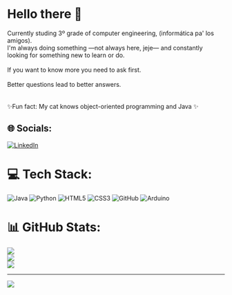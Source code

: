 # Hello there 👋

Currently studing 3º grade of computer engineering, (informática pa' los amigos).<br>I'm always doing something —not always here, jeje— and constantly looking for something new to learn or do.<br><br>If you want to know more you need to ask first.<br><br>Better questions lead to better answers.<br><br><br>✨Fun fact: My cat knows object-oriented programming and Java ✨


## 🌐 Socials:
[![LinkedIn](https://img.shields.io/badge/LinkedIn-%230077B5.svg?logo=linkedin&logoColor=white)](https://linkedin.com/in/https://www.linkedin.com/in/alejandro-fern%C3%A1ndez-ambr%C3%B3s-15765827b/) 

# 💻 Tech Stack:
![Java](https://img.shields.io/badge/java-%23ED8B00.svg?style=flat&logo=openjdk&logoColor=white) ![Python](https://img.shields.io/badge/python-3670A0?style=flat&logo=python&logoColor=ffdd54) ![HTML5](https://img.shields.io/badge/html5-%23E34F26.svg?style=flat&logo=html5&logoColor=white) ![CSS3](https://img.shields.io/badge/css3-%231572B6.svg?style=flat&logo=css3&logoColor=white) ![GitHub](https://img.shields.io/badge/github-%23121011.svg?style=flat&logo=github&logoColor=white) ![Arduino](https://img.shields.io/badge/-Arduino-00979D?style=flat&logo=Arduino&logoColor=white)
# 📊 GitHub Stats:
![](https://github-readme-stats.vercel.app/api?username=aferamb&theme=radical&hide_border=true&include_all_commits=false&count_private=true)<br/>
![](https://github-readme-streak-stats.herokuapp.com/?user=aferamb&theme=radical&hide_border=true)<br/>
![](https://github-readme-stats.vercel.app/api/top-langs/?username=aferamb&theme=radical&hide_border=true&include_all_commits=false&count_private=true&layout=compact)

---
[![](https://visitcount.itsvg.in/api?id=aferamb&icon=0&color=0)](https://visitcount.itsvg.in)

<!-- Proudly created with GPRM ( https://gprm.itsvg.in ) -->
